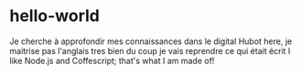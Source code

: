 # hello-world
Je cherche à approfondir mes connaissances dans le digital
Hubot here, je maitrise pas l'anglais tres bien du coup je vais reprendre ce qui était écrit
I like Node.js and Coffescript; that's what I am made of!

